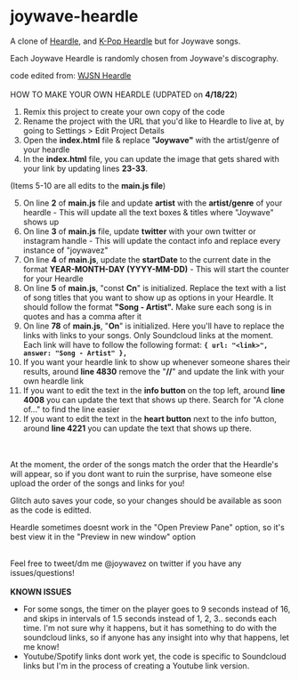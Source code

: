 # joywave-heardle

A clone of [Heardle](https://www.heardle.app/), and [K-Pop Heardle](https://heardle-kpop.glitch.me/) but for Joywave songs.

Each Joywave Heardle is randomly chosen from Joywave's discography.

code edited from: [WJSN Heardle](https://github.com/haseul/wjsn-heardle)
<br />
<br />
HOW TO MAKE YOUR OWN HEARDLE (UDPATED on **4/18/22**)

1. Remix this project to create your own copy of the code
2. Rename the project with the URL that you'd like to Heardle to live at, by going to Settings > Edit Project Details
3. Open the **index.html** file & replace **"Joywave"** with the artist/genre of your heardle
4. In the **index.html** file, you can update the image that gets shared with your link by updating lines **23-33**.

(Items 5-10 are all edits to the **main.js file**)

5. On line **2** of **main.js** file and update **artist** with the **artist/genre** of your heardle - This will update all the text boxes & titles where "Joywave" shows up
6. On line **3** of **main.js** file, update **twitter** with your own twitter or instagram handle - This will update the contact info and replace every instance of "joywavez"
7. On line **4** of **main.js**, update the **startDate** to the current date in the format **YEAR-MONTH-DAY (YYYY-MM-DD)** - This will start the counter for your Heardle
8. On line **5** of **main.js**, "const **Cn**" is initialized. Replace the text with a list of song titles that you want to show up as options in your Heardle. It should follow the format **"Song - Artist".** Make sure each song is in quotes and has a comma after it
9. On line **78** of **main.js**, "**On**" is initialized. Here you'll have to replace the links with links to your songs. Only Soundcloud links at the moment. Each link will have to follow the following format:
   **`{ url: "<link>", answer: "Song - Artist" },`**
10. If you want your heardle link to show up whenever someone shares their results, around **line 4830** remove the "**//**" and update the link with your own heardle link
11. If you want to edit the text in the **info button** on the top left, around **line 4008** you can update the text that shows up there. Search for "A clone of..." to find the line easier
12. If you want to edit the text in the **heart button** next to the info button, around **line 4221** you can update the text that shows up there.

<br /> 
<br />
At the moment, the order of the songs match the order that the Heardle's will appear, so if you dont want to ruin the surprise, have someone else upload the order of the songs and links for you!
<br />

Glitch auto saves your code, so your changes should be available as soon as the code is editted.
<br />

Heardle sometimes doesnt work in the "Open Preview Pane" option, so it's best view it in the "Preview in new window" option
<br />
<br />

Feel free to tweet/dm me @joywavez on twitter if you have any issues/questions!
<br />
<br />
**KNOWN ISSUES**
- For some songs, the timer on the player goes to 9 seconds instead of 16, and skips in intervals of 1.5 seconds instead of 1, 2, 3.. seconds each time.
I'm not sure why it happens, but it has something to do with the soundcloud links, so if anyone has any insight into why that happens, let me know!
- Youtube/Spotify links dont work yet, the code is specific to Soundcloud links but I'm in the process of creating a Youtube link version. 